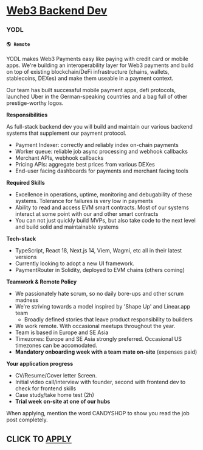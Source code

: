 # [Web3 Backend Dev](https://www.remotewlb.com/apply/web3-backend-dev)  
### YODL  
#### `🌎 Remote`  

YODL makes Web3 Payments easy like paying with credit card or mobile apps. We're building an interoperability layer for Web3 payments and build on top of existing blockchain/DeFi infrastructure (chains, wallets, stablecoins, DEXes) and make them useable in a payment context.

Our team has built successful mobile payment apps, defi protocols, launched Uber in the German-speaking countries and a bag full of other prestige-worthy logos.

**Responsibilities**

As full-stack backend dev you will build and maintain our various backend systems that supplement our payment protocol.

  * Payment Indexer: correctly and reliably index on-chain payments
  * Worker queue: reliable job async processing and webhook callbacks
  * Merchant APIs, webhook callbacks
  * Pricing APIs: aggregate best prices from various DEXes
  * End-user facing dashboards for payments and merchant facing tools

**Required Skills**

  * Excellence in operations, uptime, monitoring and debugability of these systems. Tolerance for failures is very low in payments
  * Ability to read and access EVM smart contracts. Most of our systems interact at some point with our and other smart contracts
  * You can not just quickly build MVPs, but also take code to the next level and build solid and maintainable systems

**Tech-stack**

  * TypeScript, React 18, Next.js 14, Viem, Wagmi, etc all in their latest versions
  * Currently looking to adopt a new UI framework.
  * PaymentRouter in Solidity, deployed to EVM chains (others coming)

**Teamwork & Remote Policy**

  * We passionately hate scrum, so no daily bore-ups and other scrum madness
  * We're striving towards a model inspired by 'Shape Up' and Linear.app team
    * Broadly defined stories that leave product responsibility to builders
  * We work remote. With occasional meetups throughout the year.
  * Team is based in Europe and SE Asia
  * Timezones: Europe and SE Asia strongly preferred. Occasional US timezones can be accomodated.
  * **Mandatory onboarding week with a team mate on-site** (expenses paid)

  
**Your application progress**

  * CV/Resume/Cover letter Screen.
  * Initial video call/interview with founder, second with frontend dev to check for frontend skills
  * Case study/take home test (2h)
  * **Trial week** **on-site at one of our hubs**

When applying, mention the word CANDYSHOP to show you read the job post completely.  
## CLICK TO [APPLY](https://www.remotewlb.com/apply/web3-backend-dev)

